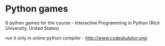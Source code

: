 Python games
============

6 python games for the course - Interactive Programming in Python (Rice University, United States)

run it only in online python compiler - http://www.codeskulptor.org/
